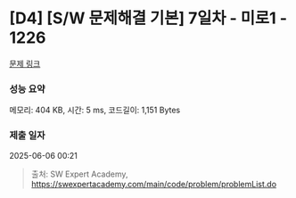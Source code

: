 # [D4] [S/W 문제해결 기본] 7일차 - 미로1 - 1226 

[문제 링크](https://swexpertacademy.com/main/code/problem/problemDetail.do?contestProbId=AV14vXUqAGMCFAYD) 

### 성능 요약

메모리: 404 KB, 시간: 5 ms, 코드길이: 1,151 Bytes

### 제출 일자

2025-06-06 00:21



> 출처: SW Expert Academy, https://swexpertacademy.com/main/code/problem/problemList.do